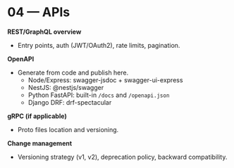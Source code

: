 # 04 — APIs

**REST/GraphQL overview**
- Entry points, auth (JWT/OAuth2), rate limits, pagination.

**OpenAPI**
- Generate from code and publish here.
  - Node/Express: swagger-jsdoc + swagger-ui-express
  - NestJS: @nestjs/swagger
  - Python FastAPI: built-in `/docs` and `/openapi.json`
  - Django DRF: drf-spectacular

**gRPC (if applicable)**
- Proto files location and versioning.

**Change management**
- Versioning strategy (v1, v2), deprecation policy, backward compatibility.